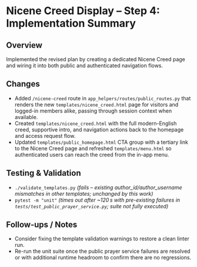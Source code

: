 # Nicene Creed Display – Step 4: Implementation Summary

## Overview
Implemented the revised plan by creating a dedicated Nicene Creed page and wiring it into both public and authenticated navigation flows.

## Changes
- Added `/nicene-creed` route in `app_helpers/routes/public_routes.py` that renders the new `templates/nicene_creed.html` page for visitors and logged-in members alike, passing through session context when available.
- Created `templates/nicene_creed.html` with the full modern-English creed, supportive intro, and navigation actions back to the homepage and access request flow.
- Updated `templates/public_homepage.html` CTA group with a tertiary link to the Nicene Creed page and refreshed `templates/menu.html` so authenticated users can reach the creed from the in-app menu.

## Testing & Validation
- `./validate_templates.py` *(fails – existing author_id/author_username mismatches in other templates; unchanged by this work)*
- `pytest -m "unit"` *(times out after ~120 s with pre-existing failures in `tests/test_public_prayer_service.py`; suite not fully executed)*

## Follow-ups / Notes
- Consider fixing the template validation warnings to restore a clean linter run.
- Re-run the unit suite once the public prayer service failures are resolved or with additional runtime headroom to confirm there are no regressions.
